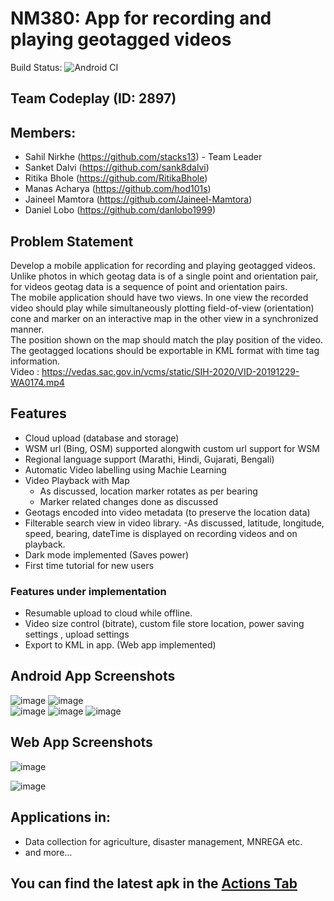 # NM380: App for recording and playing geotagged videos
Build Status: ![Android CI](https://github.com/stacks13/NM380_Codeplay/workflows/Android%20CI/badge.svg?branch=develop-android)

## Team Codeplay (ID: 2897)

## Members:
- Sahil Nirkhe (https://github.com/stacks13) - Team Leader
- Sanket Dalvi (https://github.com/sank8dalvi)
- Ritika Bhole (https://github.com/RitikaBhole)
- Manas Acharya (https://github.com/hod101s)
- Jaineel Mamtora (https://github.com/Jaineel-Mamtora)
- Daniel Lobo (https://github.com/danlobo1999)

## Problem Statement
Develop a mobile application for recording and playing geotagged videos.    
Unlike photos in which geotag data is of a single point and orientation pair, for videos geotag data is a sequence of point and orientation pairs.    
The mobile application should have two views. In one view the recorded video should play while simultaneously plotting field-of-view (orientation) cone and marker on an interactive map in the other view in a synchronized manner.    
The position shown on the map should match the play position of the video. The geotagged locations should be exportable in KML format with time tag information.    
Video : https://vedas.sac.gov.in/vcms/static/SIH-2020/VID-20191229-WA0174.mp4

## Features
- Cloud upload (database and storage)
- WSM url (Bing, OSM) supported alongwith custom url support for WSM
- Regional language support (Marathi, Hindi, Gujarati, Bengali)
- Automatic Video labelling using Machie Learning
- Video Playback with Map 
    - As discussed, location marker rotates as per bearing
    - Marker related changes done as discussed
- Geotags encoded into video metadata (to preserve the location data)
- Filterable search view in video library.
    -As discussed, latitude, longitude, speed, bearing, dateTime is displayed on recording videos and on playback.
- Dark mode implemented (Saves power)
- First time tutorial for new users

### Features under implementation
- Resumable upload to cloud while offline.
- Video size control (bitrate),  custom file store location, power saving settings , upload settings
- Export to KML in app. (Web app implemented)


## Android App Screenshots
![image](https://user-images.githubusercontent.com/40513848/89127264-ced97080-d509-11ea-8f67-37de034265fe.png)    ![image](https://user-images.githubusercontent.com/40513848/89127323-617a0f80-d50a-11ea-8617-a861bda03d06.png)    
![image](https://user-images.githubusercontent.com/40513848/89127389-b28a0380-d50a-11ea-8620-a49da593eaf5.png)    ![image](https://user-images.githubusercontent.com/40513848/89127425-f3821800-d50a-11ea-807f-c0688dc92b25.png)
![image](https://user-images.githubusercontent.com/40513848/89127513-99358700-d50b-11ea-9125-7aa962524836.png)

## Web App Screenshots
![image](https://user-images.githubusercontent.com/40513848/89165431-2cb39a00-d596-11ea-8072-1c9e857cfcfe.png)    

![image](https://user-images.githubusercontent.com/40513848/89165844-c5e2b080-d596-11ea-901f-19bfbf1b3d21.png)

## Applications in: 
- Data collection for agriculture, disaster management, MNREGA  etc.
- and more...

## You can find the latest apk in the [Actions Tab](https://github.com/stacks13/NM380_Codeplay/actions)

